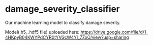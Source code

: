 # damage_severity_classifier
Our machine learning model to classify damage severity.

Model(.h5, .hdf5 file) uploaded here: https://drive.google.com/file/d/1-4HKpyB04KWYPdCYR0tYVGcW4Yl_7ZxO/view?usp=sharing
